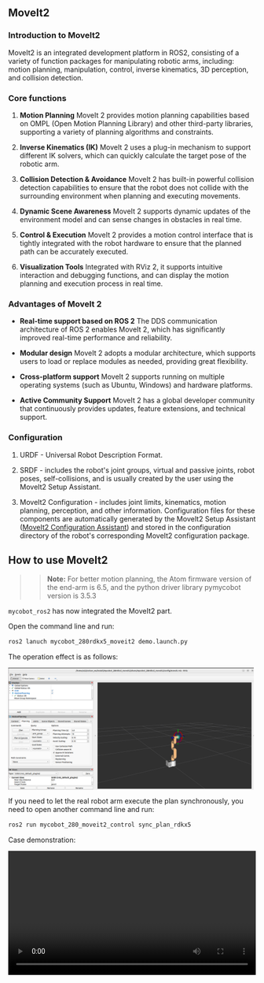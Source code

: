 ## MoveIt2

### Introduction to MoveIt2

MoveIt2 is an integrated development platform in ROS2, consisting of a variety of function packages for manipulating robotic arms, including: motion planning, manipulation, control, inverse kinematics, 3D perception, and collision detection.

### Core functions

1. **Motion Planning**
MoveIt 2 provides motion planning capabilities based on OMPL (Open Motion Planning Library) and other third-party libraries, supporting a variety of planning algorithms and constraints.

2. **Inverse Kinematics (IK)**
MoveIt 2 uses a plug-in mechanism to support different IK solvers, which can quickly calculate the target pose of the robotic arm.

3. **Collision Detection & Avoidance**
MoveIt 2 has built-in powerful collision detection capabilities to ensure that the robot does not collide with the surrounding environment when planning and executing movements.

4. **Dynamic Scene Awareness**
MoveIt 2 supports dynamic updates of the environment model and can sense changes in obstacles in real time.

5. **Control & Execution**
MoveIt 2 provides a motion control interface that is tightly integrated with the robot hardware to ensure that the planned path can be accurately executed.

6. **Visualization Tools**
Integrated with RViz 2, it supports intuitive interaction and debugging functions, and can display the motion planning and execution process in real time.

### Advantages of MoveIt 2

- **Real-time support based on ROS 2**
The DDS communication architecture of ROS 2 enables MoveIt 2, which has significantly improved real-time performance and reliability.

- **Modular design**
MoveIt 2 adopts a modular architecture, which supports users to load or replace modules as needed, providing great flexibility.

- **Cross-platform support**
MoveIt 2 supports running on multiple operating systems (such as Ubuntu, Windows) and hardware platforms.

- **Active Community Support**
MoveIt 2 has a global developer community that continuously provides updates, feature extensions, and technical support.

### Configuration

1. URDF - Universal Robot Description Format.

2. SRDF - includes the robot's joint groups, virtual and passive joints, robot poses, self-collisions, and is usually created by the user using the MoveIt2 Setup Assistant.

3. MoveIt2 Configuration - includes joint limits, kinematics, motion planning, perception, and other information. Configuration files for these components are automatically generated by the MoveIt2 Setup Assistant ([MoveIt2 Configuration Assistant](https://moveit.picknik.ai/main/doc/examples/setup_assistant/setup_assistant_tutorial.html)) and stored in the configuration directory of the robot's corresponding MoveIt2 configuration package.

## How to use MoveIt2

>>**Note:** For better motion planning, the Atom firmware version of the end-arm is 6.5, and the python driver library pymycobot version is 3.5.3

`mycobot_ros2` has now integrated the MoveIt2 part.

Open the command line and run:
  
```bash
ros2 lanuch mycobot_280rdkx5_moveit2 demo.launch.py
```

The operation effect is as follows:

<img src =../../../../../resource/3-FunctionsAndApplications/6.developmentGuide/ROS/12.2-ROS2/moveit2/moveit2_rviz2.png
width ="500"  align = "center">

If you need to let the real robot arm execute the plan synchronously, you need to open another command line and run:
  
```bash
ros2 run mycobot_280_moveit2_control sync_plan_rdkx5
```

Case demonstration:

<video id="my-video" class="video-js" controls preload="auto" width="100%"
poster="" data-setup='{"aspectRatio":"16:9"}'>
  <source src="../../../../../resource/3-FunctionsAndApplications/6.developmentGuide/ROS/12.2-ROS2/moveit2/280rdkx5_ROS2_Moveit2_Case_Demo.mp4" type='video/mp4' >
</video>
